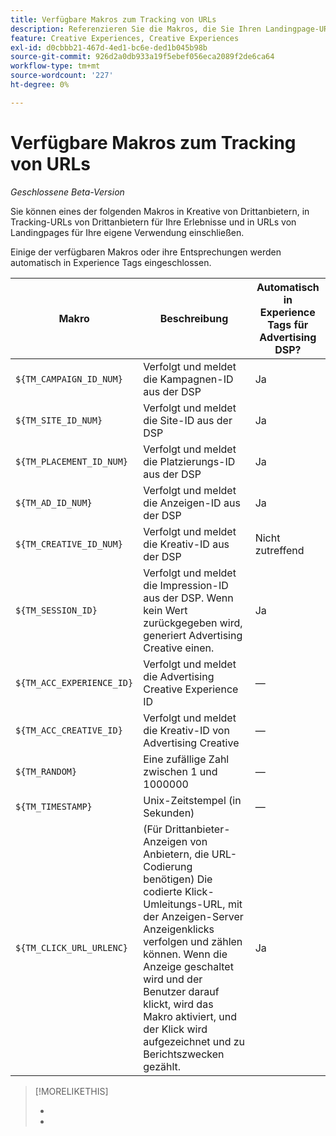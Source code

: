 ```yaml
---
title: Verfügbare Makros zum Tracking von URLs
description: Referenzieren Sie die Makros, die Sie Ihren Landingpage-URLs, Tracking-URLs und Kreativen von Drittanbietern hinzufügen können.
feature: Creative Experiences, Creative Experiences
exl-id: d0cbbb21-467d-4ed1-bc6e-ded1b045b98b
source-git-commit: 926d2a0db933a19f5ebef056eca2089f2de6ca64
workflow-type: tm+mt
source-wordcount: '227'
ht-degree: 0%

---
```


# Verfügbare Makros zum Tracking von URLs

*Geschlossene Beta-Version*

<!-- More feature metadata??? -->

Sie können eines der folgenden Makros in Kreative von Drittanbietern, in Tracking-URLs von Drittanbietern für Ihre Erlebnisse und in URLs von Landingpages für Ihre eigene Verwendung einschließen.

Einige der verfügbaren Makros oder ihre Entsprechungen werden automatisch in Experience Tags eingeschlossen.

<!-- Later: 

| Macro | Description | Automatically in experience tags for Advertising DSP? | Automatically in experience tags for [!DNL Google Campaign Manager 360]? |
| --- | --- | --- | --- |
| `${TM_CAMPAIGN_ID_NUM}` | Tracks and reports the campaign ID from the DSP | Yes | No, but tags include the equivalent [!DNL Google Campaign Manager 360] macro `%ebuy!` |
| `${TM_SITE_ID_NUM}` | Tracks and reports the site ID from the DSP | Yes | No, but tags include the equivalent [!DNL Google Campaign Manager 360] macro `%esid!` |
| `${TM_PLACEMENT_ID_NUM}` | Tracks and reports the placement ID from the DSP | Yes | No, but tags include the equivalent [!DNL Google Campaign Manager 360] macro `%epid!` |
| `${TM_AD_ID_NUM}` | Tracks and reports the ad ID from the DSP | Yes | No, but tags include the equivalent [!DNL Google Campaign Manager 360] macro `%eaid!` |
| `${TM_CREATIVE_ID_NUM}` | Tracks and reports the creative ID from the DSP | N/A | No, but tags include the equivalent [!DNL Google Campaign Manager 360] macro `%ecid!` |
| `${TM_SESSION_ID}` | Tracks and reports the impression ID from the DSP. If a value isn't returned, Advertising Creative generates one. | Yes | &mdash; |
| `${TM_ACC_EXPERIENCE_ID}` | Tracks and reports the Advertising Creative experience ID | &mdash; | &mdash; |
| `${TM_ACC_CREATIVE_ID}` | Tracks and reports the Advertising Creative creative ID | &mdash; | &mdash; |
| `${TM_RANDOM}` | A random number between 1 and 1000000 | &mdash; | &mdash; |
| `${TM_TIMESTAMP}` | The Unix Timestamp (in seconds) | &mdash; | &mdash; |
| `${TM_CLICK_URL_URLENC}` | (For third-party ads from vendors who require URL encoding) The encoded click redirect URL, which enables ad servers to track and count ad clicks. When the ad is served and the user clicks on it, the macro is activated, and the click is recorded and counted for reporting purposes. | Yes | &mdash; |

-->

| Makro | Beschreibung | Automatisch in Experience Tags für Advertising DSP? |
| --- | --- | --- |
| `${TM_CAMPAIGN_ID_NUM}` | Verfolgt und meldet die Kampagnen-ID aus der DSP | Ja |
| `${TM_SITE_ID_NUM}` | Verfolgt und meldet die Site-ID aus der DSP | Ja |
| `${TM_PLACEMENT_ID_NUM}` | Verfolgt und meldet die Platzierungs-ID aus der DSP | Ja |
| `${TM_AD_ID_NUM}` | Verfolgt und meldet die Anzeigen-ID aus der DSP | Ja |
| `${TM_CREATIVE_ID_NUM}` | Verfolgt und meldet die Kreativ-ID aus der DSP | Nicht zutreffend |
| `${TM_SESSION_ID}` | Verfolgt und meldet die Impression-ID aus der DSP. Wenn kein Wert zurückgegeben wird, generiert Advertising Creative einen. | Ja |
| `${TM_ACC_EXPERIENCE_ID}` | Verfolgt und meldet die Advertising Creative Experience ID | — |
| `${TM_ACC_CREATIVE_ID}` | Verfolgt und meldet die Kreativ-ID von Advertising Creative | — |
| `${TM_RANDOM}` | Eine zufällige Zahl zwischen 1 und 1000000 | — |
| `${TM_TIMESTAMP}` | Unix-Zeitstempel (in Sekunden) | — |
| `${TM_CLICK_URL_URLENC}` | (Für Drittanbieter-Anzeigen von Anbietern, die URL-Codierung benötigen) Die codierte Klick-Umleitungs-URL, mit der Anzeigen-Server Anzeigenklicks verfolgen und zählen können. Wenn die Anzeige geschaltet wird und der Benutzer darauf klickt, wird das Makro aktiviert, und der Klick wird aufgezeichnet und zu Berichtszwecken gezählt. | Ja |

>[!MORELIKETHIS]
>
>* 
>* 
